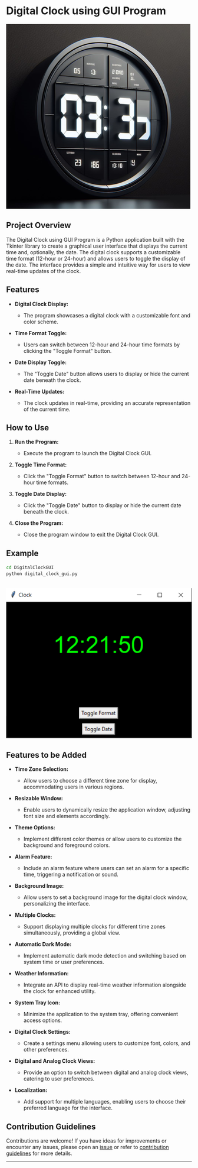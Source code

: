 # Digital Clock using GUI Program

![Digital Clock](../../assets/images/readme_images/digital_clock_gui.png)

## Project Overview

The Digital Clock using GUI Program is a Python application built with the Tkinter library to create a graphical user interface that displays the current time and, optionally, the date. The digital clock supports a customizable time format (12-hour or 24-hour) and allows users to toggle the display of the date. The interface provides a simple and intuitive way for users to view real-time updates of the clock.

## Features

- **Digital Clock Display:**

  - The program showcases a digital clock with a customizable font and color scheme.

- **Time Format Toggle:**

  - Users can switch between 12-hour and 24-hour time formats by clicking the "Toggle Format" button.

- **Date Display Toggle:**

  - The "Toggle Date" button allows users to display or hide the current date beneath the clock.

- **Real-Time Updates:**
  - The clock updates in real-time, providing an accurate representation of the current time.

## How to Use

1. **Run the Program:**

   - Execute the program to launch the Digital Clock GUI.

2. **Toggle Time Format:**

   - Click the "Toggle Format" button to switch between 12-hour and 24-hour time formats.

3. **Toggle Date Display:**

   - Click the "Toggle Date" button to display or hide the current date beneath the clock.

4. **Close the Program:**
   - Close the program window to exit the Digital Clock GUI.

## Example

```bash
cd DigitalClockGUI
python digital_clock_gui.py
```

\
![Clock](../../assets/images/output_images/digital_clock_gui_output.png)

## Features to be Added

- **Time Zone Selection:**

  - Allow users to choose a different time zone for display, accommodating users in various regions.

- **Resizable Window:**

  - Enable users to dynamically resize the application window, adjusting font size and elements accordingly.

- **Theme Options:**

  - Implement different color themes or allow users to customize the background and foreground colors.

- **Alarm Feature:**

  - Include an alarm feature where users can set an alarm for a specific time, triggering a notification or sound.

- **Background Image:**

  - Allow users to set a background image for the digital clock window, personalizing the interface.

- **Multiple Clocks:**

  - Support displaying multiple clocks for different time zones simultaneously, providing a global view.

- **Automatic Dark Mode:**

  - Implement automatic dark mode detection and switching based on system time or user preferences.

- **Weather Information:**

  - Integrate an API to display real-time weather information alongside the clock for enhanced utility.

- **System Tray Icon:**

  - Minimize the application to the system tray, offering convenient access options.

- **Digital Clock Settings:**

  - Create a settings menu allowing users to customize font, colors, and other preferences.

- **Digital and Analog Clock Views:**

  - Provide an option to switch between digital and analog clock views, catering to user preferences.

- **Localization:**
  - Add support for multiple languages, enabling users to choose their preferred language for the interface.

## Contribution Guidelines

Contributions are welcome! If you have ideas for improvements or encounter any issues, please open an [issue](https://github.com/vrm-piyush/Python-Projects/issues/new/choose) or refer to [contribution guidelines](../../CONTRIBUTING.md) for more details.

---
